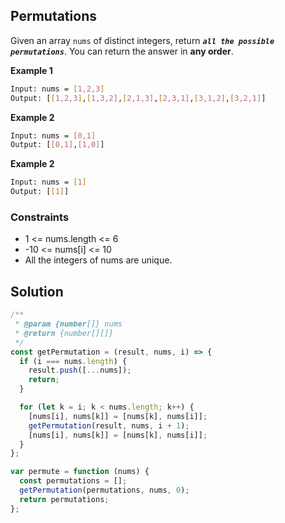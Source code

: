 ## Permutations

Given an array `nums` of distinct integers, return **_`all the possible permutations`_**. You can return the answer in **any order**.

**Example 1**

```bash
Input: nums = [1,2,3]
Output: [[1,2,3],[1,3,2],[2,1,3],[2,3,1],[3,1,2],[3,2,1]]
```

**Example 2**

```bash
Input: nums = [0,1]
Output: [[0,1],[1,0]]
```

**Example 2**

```bash
Input: nums = [1]
Output: [[1]]
```

### Constraints

- 1 <= nums.length <= 6
- -10 <= nums[i] <= 10
- All the integers of nums are unique.

## Solution

```javascript
/**
 * @param {number[]} nums
 * @return {number[][]}
 */
const getPermutation = (result, nums, i) => {
  if (i === nums.length) {
    result.push([...nums]);
    return;
  }

  for (let k = i; k < nums.length; k++) {
    [nums[i], nums[k]] = [nums[k], nums[i]];
    getPermutation(result, nums, i + 1);
    [nums[i], nums[k]] = [nums[k], nums[i]];
  }
};

var permute = function (nums) {
  const permutations = [];
  getPermutation(permutations, nums, 0);
  return permutations;
};
```
